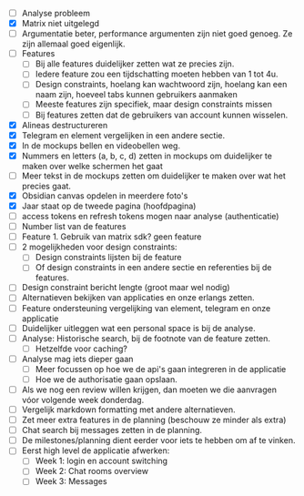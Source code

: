 - [ ] Analyse probleem
- [x] Matrix niet uitgelegd
- [ ] Argumentatie beter, performance argumenten zijn niet goed genoeg. Ze zijn allemaal goed eigenlijk.
- [ ] Features
	- [ ] Bij alle features duidelijker zetten wat ze precies zijn.
	- [ ] Iedere feature zou een tijdschatting moeten hebben van 1 tot 4u.
	- [ ] Design constraints, hoelang kan wachtwoord zijn, hoelang kan een naam zijn, hoeveel tabs kunnen gebruikers aanmaken
	- [ ] Meeste features zijn specifiek, maar design constraints missen
	- [ ] Bij features zetten dat de gebruikers van account kunnen wisselen.
- [x] Alineas destructureren
- [x] Telegram en element vergelijken in een andere sectie.
- [x] In de mockups bellen en videobellen weg.
- [x] Nummers en letters (a, b, c, d) zetten in mockups om duidelijker te maken over welke schermen het gaat
- [ ] Meer tekst in de mockups zetten om duidelijker te maken over wat het precies gaat.
- [x] Obsidian canvas opdelen in meerdere foto's
- [x] Jaar staat op de tweede pagina (hoofdpagina)
- [ ] access tokens en refresh tokens mogen naar analyse (authenticatie)
- [ ] Number list van de features
- [ ] Feature 1. Gebruik van matrix sdk? geen feature
- [ ] 2 mogelijkheden voor design constraints:
	- [ ] Design constraints lijsten bij de feature
	- [ ] Of design constraints in een andere sectie en referenties bij de features.
- [ ] Design constraint bericht lengte (groot maar wel nodig)
- [ ] Alternatieven bekijken van applicaties en onze erlangs zetten.
- [ ] Feature ondersteuning vergelijking van element, telegram en onze applicatie
- [ ] Duidelijker uitleggen wat een personal space is bij de analyse.
- [ ] Analyse: Historische search, bij de footnote van de feature zetten.
	- [ ] Hetzelfde voor caching?
- [ ] Analyse mag iets dieper gaan
	- [ ] Meer focussen op hoe we de api's gaan integreren in de applicatie
	- [ ] Hoe we de authorisatie gaan opslaan.
- [ ] Als we nog een review willen krijgen, dan moeten we die aanvragen vóor volgende week donderdag.
- [ ] Vergelijk markdown formatting met andere alternatieven.
- [ ] Zet meer extra features in de planning (beschouw ze minder als extra)
- [ ] Chat search bij messages zetten in de planning.
- [ ] De milestones/planning dient eerder voor iets te hebben om af te vinken.
- [ ] Eerst high level de applicatie afwerken:
	- [ ] Week 1: login en account switching 
	- [ ] Week 2: Chat rooms overview
	- [ ] Week 3: Messages